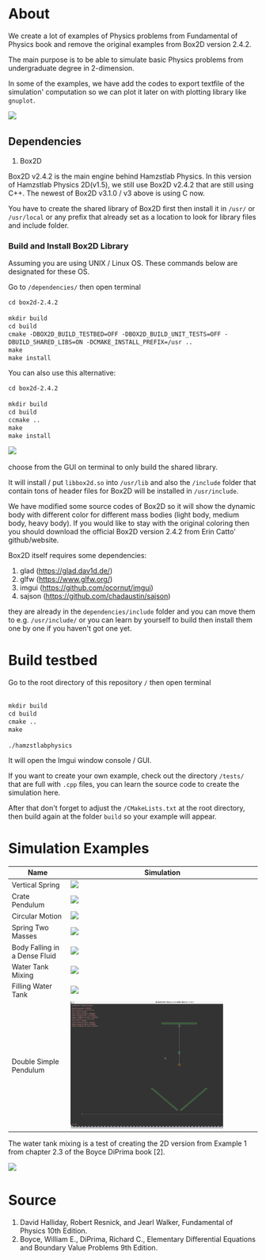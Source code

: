 # About
We create a lot of examples of Physics problems from Fundamental of Physics book and remove the original examples from Box2D version 2.4.2.

The main purpose is to be able to simulate basic Physics problems from undergraduate degree in 2-dimension. 

In some of the examples, we have add the codes to export textfile of the simulation' computation so we can plot it later on with plotting library like `gnuplot`.

<img src="https://github.com/glanzkaiser/Hamzstlab-Physics2D/blob/main/images/HamzstlabLogo972.png" width="51%">

## Dependencies

1. Box2D

Box2D v2.4.2 is the main engine behind Hamzstlab Physics. In this version of Hamzstlab Physics 2D(v1.5), we still use Box2D v2.4.2 that are still using C++. The newest of Box2D v3.1.0 / v3 above is using C now.

You have to create the shared library of Box2D first then install it in `/usr/` or `/usr/local` or any prefix that already set as a location to look for library files and include folder.

### Build and Install Box2D Library
Assuming you are using UNIX / Linux OS. These commands below are designated for these OS.

Go to `/dependencies/` then open terminal

```
cd box2d-2.4.2

mkdir build
cd build
cmake -DBOX2D_BUILD_TESTBED=OFF -DBOX2D_BUILD_UNIT_TESTS=OFF -DBUILD_SHARED_LIBS=ON -DCMAKE_INSTALL_PREFIX=/usr ..
make
make install
```

You can also use this alternative:

```
cd box2d-2.4.2

mkdir build
cd build
ccmake ..
make
make install
```
<img src="https://github.com/glanzkaiser/Hamzstlab-Physics2D/blob/main/images/5.png" width="50%">

choose from the GUI on terminal to only build the shared library.

It will install / put `libbox2d.so` into `/usr/lib` and also the `/include` folder that contain tons of header files for Box2D will be installed in `/usr/include`.

We have modified some source codes of Box2D so it will show the dynamic body with different color for different mass bodies (light body, medium body, heavy body).
If you would like to stay with the original coloring then you should download the official Box2D version 2.4.2 from Erin Catto' github/website.

Box2D itself requires some dependencies:

1. glad (https://glad.dav1d.de/)
2. glfw (https://www.glfw.org/)
3. imgui (https://github.com/ocornut/imgui)
4. sajson (https://github.com/chadaustin/sajson)

they are already in the `dependencies/include` folder and you can move them to e.g. `/usr/include/` or you can learn by yourself to build then install them one by one if you haven't got one yet.

# Build testbed 

Go to the root directory of this repository `/` then open terminal

```

mkdir build
cd build
cmake ..
make

./hamzstlabphysics
```

It will open the Imgui window console / GUI.

If you want to create your own example, check out the directory `/tests/` that are full with `.cpp` files, you can learn the source code to create the simulation here.

After that don't forget to adjust the `/CMakeLists.txt` at the root directory, then build again at the folder `build` so your example will appear.

# Simulation Examples

| Name | Simulation |
| -------------     | ------------- | 
| Vertical Spring   | <img src="https://github.com/glanzkaiser/Hamzstlab-Physics2D/blob/main/images/1.png" width="83%">
| Crate Pendulum    | <img src="https://github.com/glanzkaiser/Hamzstlab-Physics2D/blob/main/images/2.png" width="83%">
| Circular Motion   | <img src="https://github.com/glanzkaiser/Hamzstlab-Physics2D/blob/main/images/3.png" width="83%">
| Spring Two Masses | <img src="https://github.com/glanzkaiser/Hamzstlab-Physics2D/blob/main/images/4.png" width="83%">
| Body Falling in a Dense Fluid | <img src="https://github.com/glanzkaiser/Hamzstlab-Physics2D/blob/main/images/bodyfallinginadensefluidfinal.gif" width="83%">
| Water Tank Mixing | <img src="https://github.com/glanzkaiser/Hamzstlab-Physics2D/blob/main/images/tankwaterfinal2.gif" width="83%">
| Filling Water Tank| <img src="https://github.com/glanzkaiser/Hamzstlab-Physics2D/blob/main/images/fillingwatertank.gif" width="83%">
| Double Simple Pendulum   | <img src="https://github.com/glanzkaiser/Hamzstlab-Physics2D/blob/main/images/DoublePendulum.gif" width="83%">

The water tank mixing is a test of creating the 2D version from Example 1 from chapter 2.3 of the Boyce DiPrima book [2].

<img src="https://github.com/glanzkaiser/Hamzstlab-Physics2D/blob/main/images/6.png" width="60%">

# Source

1. David Halliday, Robert Resnick, and Jearl Walker, Fundamental of Physics 10th Edition.
2. Boyce, William E., DiPrima, Richard C., Elementary Differential Equations and Boundary Value Problems 9th Edition.